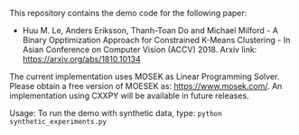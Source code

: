 This repository contains the demo code for the following paper:

* Huu M. Le, Anders Eriksson, Thanh-Toan Do and Michael Milford - A Binary Opptimization Approach for Constrained K-Means Clustering - In Asian Conference on Computer Vision (ACCV) 2018. Arxiv link: https://arxiv.org/abs/1810.10134

The current implementation uses MOSEK as Linear Programming Solver. Please obtain a free version of MOESEK as: https://www.mosek.com/. An implementation using CXXPY will be available in future releases.

Usage: 
To run the demo with synthetic data, type:
`python synthetic_experiments.py`




